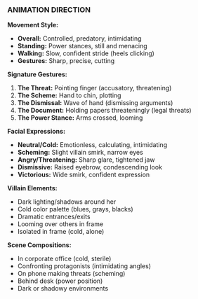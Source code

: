### ANIMATION DIRECTION

**Movement Style:**

- **Overall:** Controlled, predatory, intimidating
- **Standing:** Power stances, still and menacing
- **Walking:** Slow, confident stride (heels clicking)
- **Gestures:** Sharp, precise, cutting

**Signature Gestures:**

1. **The Threat:** Pointing finger (accusatory, threatening)
2. **The Scheme:** Hand to chin, plotting
3. **The Dismissal:** Wave of hand (dismissing arguments)
4. **The Document:** Holding papers threateningly (legal threats)
5. **The Power Stance:** Arms crossed, looming

**Facial Expressions:**

- **Neutral/Cold:** Emotionless, calculating, intimidating
- **Scheming:** Slight villain smirk, narrow eyes
- **Angry/Threatening:** Sharp glare, tightened jaw
- **Dismissive:** Raised eyebrow, condescending look
- **Victorious:** Wide smirk, confident expression

**Villain Elements:**

- Dark lighting/shadows around her
- Cold color palette (blues, grays, blacks)
- Dramatic entrances/exits
- Looming over others in frame
- Isolated in frame (cold, alone)

**Scene Compositions:**

- In corporate office (cold, sterile)
- Confronting protagonists (intimidating angles)
- On phone making threats (scheming)
- Behind desk (power position)
- Dark or shadowy environments
